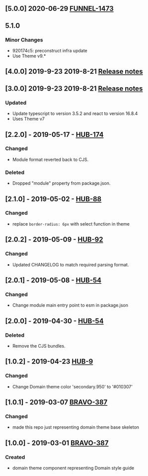 ## [5.0.0] 2020-06-29 [FUNNEL-1473](https://creditandfinance.atlassian.net/browse/FUNNEL-1473)

## 5.1.0

### Minor Changes

- 920174c5: preconstruct infra update
- Use Theme v9.\*

## [4.0.0] 2019-9-23 2019-8-21 [Release notes](https://creditandfinance.atlassian.net/wiki/spaces/HUB/pages/803930391/Upcoming+Major+Changes)

## [3.0.0] 2019-9-23 2019-8-21 [Release notes](https://creditandfinance.atlassian.net/wiki/spaces/HUB/pages/803930391/Upcoming+Major+Changes)

### Updated

- Update typescript to version 3.5.2 and react to version 16.8.4
- Uses Theme v7

## [2.2.0] - 2019-05-17 - [HUB-174](https://creditandfinance.atlassian.net/browse/HUB-174)

### Changed

- Module format reverted back to CJS.

### Deleted

- Dropped "module" property from package.json.

## [2.1.0] - 2019-05-02 - [HUB-88](https://creditandfinance.atlassian.net/browse/HUB-88)

### Changed

- replace `border-radius: 6px` with select function in theme

## [2.0.2] - 2019-05-09 - [HUB-92](https://creditandfinance.atlassian.net/browse/HUB-92)

### Changed

- Updated CHANGELOG to match required parsing format.

## [2.0.1] - 2019-05-08 - [HUB-54](https://creditandfinance.atlassian.net/browse/HUB-54)

### Changed

- Change module main entry point to esm in package.json

## [2.0.0] - 2019-04-30 - [HUB-54](https://creditandfinance.atlassian.net/browse/HUB-54)

### Deleted

- Remove the CJS bundles.

## [1.0.2] - 2019-04-23 [HUB-9](https://creditandfinance.atlassian.net/browse/HUB-9)

### Changed

- Change Domain theme color 'secondary.950' to '#010307'

## [1.0.1] - 2019-03-07 [BRAVO-387](https://creditandfinance.atlassian.net/browse/BRAVO-387)

### Changed

- made this repo just representing domain theme base skeleton

## [1.0.0] - 2019-03-01 [BRAVO-387](https://creditandfinance.atlassian.net/browse/BRAVO-387)

### Created

- domain theme component representing Domain style guide
